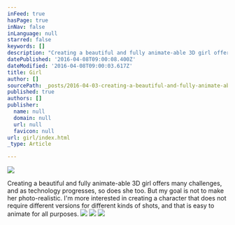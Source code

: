 ```yaml
---
inFeed: true
hasPage: true
inNav: false
inLanguage: null
starred: false
keywords: []
description: "Creating a beautiful and fully animate-able 3D girl offers many challenges, and as technology progresses, so does she too. But my goal is not to make her photo-realistic. I'm more interested in creating a character that does not require different versions for different kinds of shots, and that is easy to animate for all purposes."
datePublished: '2016-04-08T09:00:08.400Z'
dateModified: '2016-04-08T09:00:03.617Z'
title: Girl
author: []
sourcePath: _posts/2016-04-03-creating-a-beautiful-and-fully-animate-able-3d-girl-offers-m.md
published: true
authors: []
publisher:
  name: null
  domain: null
  url: null
  favicon: null
url: girl/index.html
_type: Article

---
```

![](https://the-grid-user-content.s3-us-west-2.amazonaws.com/91b3cb81-b54c-4c1d-b3ea-d4d540f4b914.png)

Creating a beautiful and fully animate-able 3D girl offers many challenges, and as technology progresses, so does she too. But my goal is not to make her photo-realistic. I'm more interested in creating a character that does not require different versions for different kinds of shots, and that is easy to animate for all purposes.
![](https://the-grid-user-content.s3-us-west-2.amazonaws.com/c563e692-55b3-47ce-a912-4aa2df9f4542.png)
![](https://s3-us-west-2.amazonaws.com/the-grid-img/p/7e561ba1213e101354993d481a5a40ba989cfa10.png)
![](https://s3-us-west-2.amazonaws.com/the-grid-img/p/6dcf542b9826bceba1a9141a4abcc0c17f8a5bd8.png)